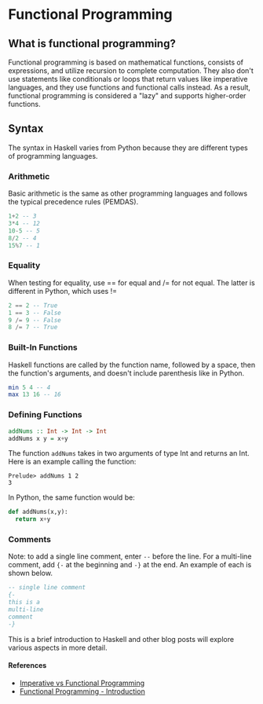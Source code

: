 # Functional Programming

## What is functional programming?
Functional programming is based on mathematical functions, consists of expressions, and utilize recursion to complete computation. They also don't use statements like conditionals or loops that return values like imperative languages, and they use functions and functional calls instead. As a result, functional programming is considered a "lazy" and supports higher-order functions.

## Syntax
The syntax in Haskell varies from Python because they are different types of programming languages.

### Arithmetic
Basic arithmetic is the same as other programming languages and follows the typical precedence rules (PEMDAS).
```Haskell
1+2 -- 3
3*4 -- 12
10-5 -- 5
8/2 -- 4
15%7 -- 1
```

### Equality
When testing for equality, use == for equal and /= for not equal. The latter is different in Python, which uses !=
```Haskell
2 == 2 -- True
1 == 3 -- False
9 /= 9 -- False
8 /= 7 -- True
```

### Built-In Functions
Haskell functions are called by the function name, followed by a space, then the function's arguments, and doesn't include parenthesis like in Python.
```Haskell
min 5 4 -- 4
max 13 16 -- 16
```

### Defining Functions
```Haskell
addNums :: Int -> Int -> Int
addNums x y = x+y
```
The function `addNums` takes in two arguments of type Int and returns an Int.
Here is an example calling the function:
```
Prelude> addNums 1 2
3
```

In Python, the same function would be:
```Python
def addNums(x,y):
  return x+y
```
### Comments
Note: to add a single line comment, enter `--` before the line. For a multi-line comment, add `{-` at the beginning and `-}` at the end. An example of each is shown below.
```Haskell
-- single line comment
{-
this is a
multi-line
comment
-}
```

This is a brief introduction to Haskell and other blog posts will explore various aspects in more detail.

#### References
- [Imperative vs Functional Programming](https://hackmd.io/@alexhkurz/SJKWvna6U)
- [Functional Programming - Introduction](https://www.tutorialspoint.com/functional_programming/functional_programming_introduction.htm)
